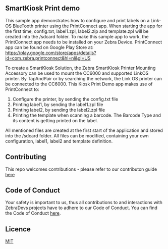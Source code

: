 ## SmartKiosk Print demo
This sample app demonstrates how to configure and print labels on a Link-OS BlueTooth printer using the PrintConnect app.
When starting the app for the first time, config.txt, label1.zpl, label2.zip and template.zpl will be created into the /sdcard folder.
To make this sample app to work, the PrintConnect app needs to be installed on your Zebra Device.
PrintConnect app can be found on Google Play Store at: https://play.google.com/store/apps/details?id=com.zebra.printconnect&hl=nl&gl=US

To create a SmartKiosk Solution, the Zebra SmartKiosk Printer Mounting Accessory can be used to mount the CC6000 and supported LinkOS printer.
By TapAndPair or by searching the network, the Link OS printer can be connected to the CC6000.
This Kiosk Print Demo app makes use of PrintConnect to:
1. Configure the printer, by sending the config.txt file
2. Printing label1, by sending the label1.zpl file
3. Printing label2, by sending the label2.zpl file
4. Printing the template when scanning a barcode. The Barcode Type and its content is getting printed on the label.

All mentioned files are created at the first start of the application and stored into the /sdcard folder.
All files can be modified, containing your own configuration, label1, label2 and template definition.

## Contributing
This repo welcomes contributions - please refer to our contributon guide [here](CONTRIBUTING.MD)

## Code of Conduct
Your safety is important to us, thus all contributions to and interactions with ZebraDevs projects have to adhere to our Code of Conduct.
You can find the Code of Conduct [here](Code_of_Conduct.md).

## Licence
[MIT](LICENSE.txt)
